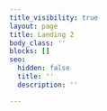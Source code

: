 ```yaml
---
title_visibility: true
layout: page
title: Landing 2
body_class: ''
blocks: []
seo:
  hidden: false
  title: ''
  description: ''

---
```

